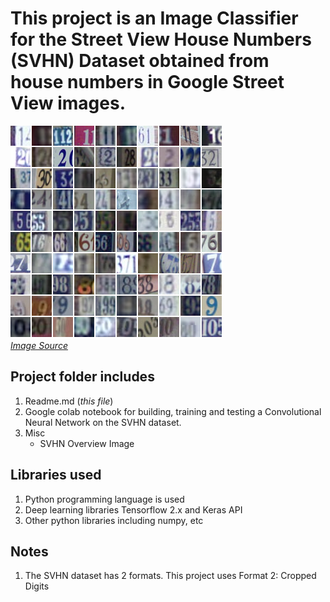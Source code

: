 # This project is an Image Classifier for the Street View House Numbers (SVHN) Dataset obtained from house numbers in Google Street View images.

![SVHN overview image](SVHN_Overview_Image.png)   
[*Image Source*](http://ufldl.stanford.edu/housenumbers/)

## Project folder includes
1. Readme.md (*this file*)
2. Google colab notebook for building, training and testing a Convolutional Neural Network on the SVHN dataset.
3. Misc
   * SVHN Overview Image

## Libraries used
1. Python programming language is used 
2. Deep learning libraries Tensorflow 2.x and Keras API
3. Other python libraries including numpy, etc

## Notes
1. The SVHN dataset has 2 formats. This project uses Format 2: Cropped Digits
